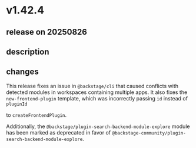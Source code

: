 # v1.42.4

## release on 20250826
## description
## changes
This release fixes an issue in <code>@backstage/cli</code> that caused conflicts with detected modules in workspaces containing multiple apps. It also fixes the <code>new-frontend-plugin</code> template, which was incorrectly passing <code>id</code> instead of <code>pluginId</code>  

to <code>createFrontendPlugin</code>.

Additionally, the <code>@backstage/plugin-search-backend-module-explore</code> module has been marked as deprecated in favor of <code>@backstage-community/plugin-search-backend-module-explore</code>.

